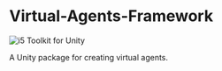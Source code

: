 # Virtual-Agents-Framework

![i5 Toolkit for Unity](https://raw.githubusercontent.com/rwth-acis/Virtual-Agents-Framework/develop/Logos/Logo.png)

A Unity package for creating virtual agents.
